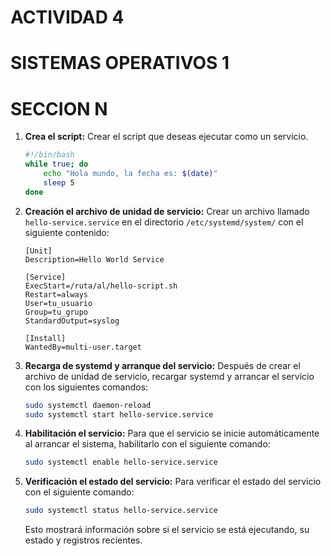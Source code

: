 # ACTIVIDAD 4
# SISTEMAS OPERATIVOS 1
# SECCION N

1. **Crea el script:**
   Crear el script que deseas ejecutar como un servicio.

   ```bash
   #!/bin/bash
   while true; do
       echo "Hola mundo, la fecha es: $(date)"
       sleep 5
   done
   ```

2. **Creación el archivo de unidad de servicio:**
   Crear un archivo llamado `hello-service.service` en el directorio `/etc/systemd/system/` con el siguiente contenido:

   ```plaintext
   [Unit]
   Description=Hello World Service
   
   [Service]
   ExecStart=/ruta/al/hello-script.sh
   Restart=always
   User=tu_usuario
   Group=tu_grupo
   StandardOutput=syslog
   
   [Install]
   WantedBy=multi-user.target
   ```

3. **Recarga de systemd y arranque del servicio:**
   Después de crear el archivo de unidad de servicio, recargar systemd y arrancar el servicio con los siguientes comandos:

   ```bash
   sudo systemctl daemon-reload
   sudo systemctl start hello-service.service
   ```

4. **Habilitación el servicio:**
   Para que el servicio se inicie automáticamente al arrancar el sistema, habilítarlo con el siguiente comando:

   ```bash
   sudo systemctl enable hello-service.service
   ```

5. **Verificación el estado del servicio:**
   Para verificar el estado del servicio con el siguiente comando:

   ```bash
   sudo systemctl status hello-service.service
   ```

   Esto mostrará información sobre si el servicio se está ejecutando, su estado y registros recientes.
